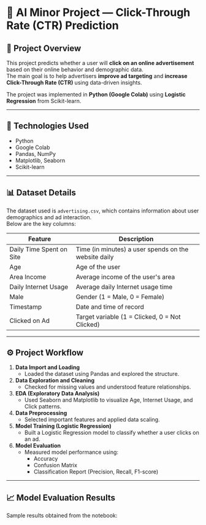 # 🧠 AI Minor Project — Click-Through Rate (CTR) Prediction

## 📌 Project Overview
This project predicts whether a user will **click on an online advertisement** based on their online behavior and demographic data.  
The main goal is to help advertisers **improve ad targeting** and **increase Click-Through Rate (CTR)** using data-driven insights.

The project was implemented in **Python (Google Colab)** using **Logistic Regression** from Scikit-learn.

---

## 🧮 Technologies Used
- Python  
- Google Colab  
- Pandas, NumPy  
- Matplotlib, Seaborn  
- Scikit-learn  

---

## 📊 Dataset Details
The dataset used is `advertising.csv`, which contains information about user demographics and ad interaction.  
Below are the key columns:

| Feature | Description |
|----------|-------------|
| Daily Time Spent on Site | Time (in minutes) a user spends on the website daily |
| Age | Age of the user |
| Area Income | Average income of the user's area |
| Daily Internet Usage | Average daily Internet usage time |
| Male | Gender (1 = Male, 0 = Female) |
| Timestamp | Date and time of record |
| Clicked on Ad | Target variable (1 = Clicked, 0 = Not Clicked) |

---

## ⚙️ Project Workflow
1. **Data Import and Loading**  
   - Loaded the dataset using Pandas and explored the structure.
2. **Data Exploration and Cleaning**  
   - Checked for missing values and understood feature relationships.
3. **EDA (Exploratory Data Analysis)**  
   - Used Seaborn and Matplotlib to visualize Age, Internet Usage, and Click patterns.
4. **Data Preprocessing**  
   - Selected important features and applied data scaling.
5. **Model Training (Logistic Regression)**  
   - Built a Logistic Regression model to classify whether a user clicks on an ad.
6. **Model Evaluation**  
   - Measured model performance using:
     - Accuracy
     - Confusion Matrix
     - Classification Report (Precision, Recall, F1-score)

---

## 📈 Model Evaluation Results
Sample results obtained from the notebook:

